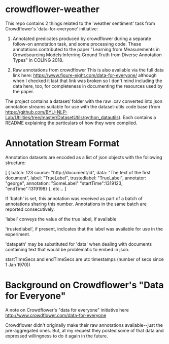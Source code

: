 # crowdflower-weather
This repo contains 2 things related to the 'weather sentiment' task from Crowdflower's 'data-for-everyone' initiative:

1) Annotated predicates produced by crowdflower during a separate follow-on annotation task, and some processing code. These annotations contributed to the paper "Learning from Measurements in Crowdsourcing Models:Inferring Ground Truth from Diverse Annotation Types" in COLING 2018.

2) Raw annotations from crowdflower
This is also available via the full data link here: https://www.figure-eight.com/data-for-everyone/ although when I checked it last that link was broken so I don't mind including the data here, too, for completeness in documenting the resources used by the paper.

The project contains a dataset/ folder with the raw .csv converted into json annotation streams suitable for use with the dataset-utils code base (from https://github.com/BYU-NLP-Lab/Utilities/tree/master/DatasetUtils/python_datautils). Each contains a README explaining the particulars of how they were compiled.



# Annotation Stream Format
Annotation datasets are encoded as a list of json objects with 
the following structure:

[
    {   batch: 123
        source: "http://document/id",
        data: "The text of the first document",
        label: "TrueLabel",
        trustedlabel: "TrueLabel",
        annotator: "george",
        annotation: "SomeLabel"
        "startTime":1319123,
        "endTime":1319198}
    },
    etc...
]

If 'batch' is set, this annotation was received as part
of a batch of annotations sharing this number.
Annotations in the same batch are reported consecutively.

'label' conveys the value of the true label, if available

'trustedlabel', if present, indicates that the label was
available for use in the experiment.

'datapath' may be substituted for 'data' when dealing with
documents containing text that would be problematic to
embed in json.

startTimeSecs and endTimeSecs are utc timestamps (number
of secs since 1 Jan 1970))







# Background on Crowdflower's "Data for Everyone"
A note on Crowdflower's "data for everyone" initiative here http://www.crowdflower.com/data-for-everyone

Crowdflower didn't originally make their raw annotations available--just the pre-aggregated ones. But, at my request they 
posted some of that data and expressed willingness to do it again in the future. 
